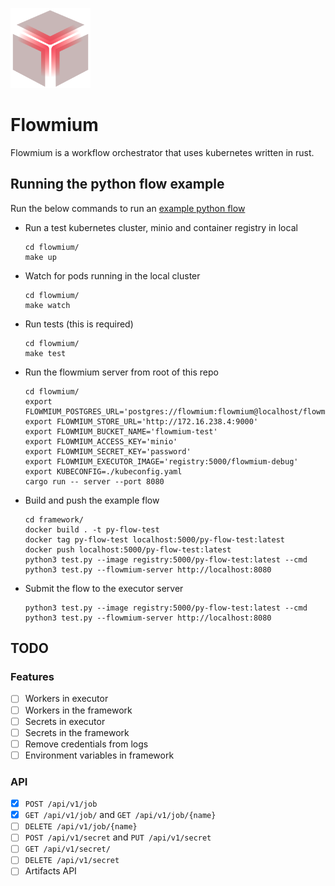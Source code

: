 <img src="./logo.svg" width="128px"><br>

# Flowmium

Flowmium is a workflow orchestrator that uses kubernetes written in rust.

## Running the python flow example

Run the below commands to run an [example python flow](framework/test.py)

- Run a test kubernetes cluster, minio and container registry in local

  ```
  cd flowmium/
  make up
  ```

- Watch for pods running in the local cluster

  ```
  cd flowmium/
  make watch
  ```

- Run tests (this is required)

  ```
  cd flowmium/
  make test
  ```

- Run the flowmium server from root of this repo

  ```
  cd flowmium/
  export FLOWMIUM_POSTGRES_URL='postgres://flowmium:flowmium@localhost/flowmium'
  export FLOWMIUM_STORE_URL='http://172.16.238.4:9000'
  export FLOWMIUM_BUCKET_NAME='flowmium-test'
  export FLOWMIUM_ACCESS_KEY='minio'
  export FLOWMIUM_SECRET_KEY='password'
  export FLOWMIUM_EXECUTOR_IMAGE='registry:5000/flowmium-debug'
  export KUBECONFIG=./kubeconfig.yaml
  cargo run -- server --port 8080
  ```

- Build and push the example flow

  ```
  cd framework/
  docker build . -t py-flow-test
  docker tag py-flow-test localhost:5000/py-flow-test:latest
  docker push localhost:5000/py-flow-test:latest
  python3 test.py --image registry:5000/py-flow-test:latest --cmd python3 test.py --flowmium-server http://localhost:8080
  ```

- Submit the flow to the executor server

  ```
  python3 test.py --image registry:5000/py-flow-test:latest --cmd python3 test.py --flowmium-server http://localhost:8080
  ```

## TODO

### Features

- [ ] Workers in executor
- [ ] Workers in the framework
- [ ] Secrets in executor
- [ ] Secrets in the framework
- [ ] Remove credentials from logs
- [ ] Environment variables in framework

### API

- [x] `POST /api/v1/job`
- [x] `GET /api/v1/job/` and `GET /api/v1/job/{name}`
- [ ] `DELETE /api/v1/job/{name}`
- [ ] `POST /api/v1/secret` and `PUT /api/v1/secret`
- [ ] `GET /api/v1/secret/`
- [ ] `DELETE /api/v1/secret`
- [ ] Artifacts API
